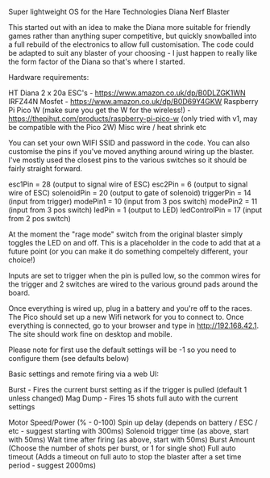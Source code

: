 Super lightweight OS for the Hare Technologies Diana Nerf Blaster

This started out with an idea to make the Diana more suitable for friendly games rather than anything super competitive, 
but quickly snowballed into a full rebuild of the electronics to allow full customisation. The code could be adapted to 
suit any blaster of your choosing - I just happen to really like the form factor of the Diana so that's where I started.

Hardware requirements:

HT Diana
2 x 20a ESC's - https://www.amazon.co.uk/dp/B0DLZGK1WN
IRFZ44N Mosfet - https://www.amazon.co.uk/dp/B0D69Y4GKW
Raspberry Pi Pico W (make sure you get the W for the wireless!) - https://thepihut.com/products/raspberry-pi-pico-w (only tried with v1, may be compatible with the Pico 2W)
Misc wire / heat shrink etc

You can set your own WIFI SSID and password in the code. You can also customise the pins if you've moved anything around
wiring up the blaster. I've mostly used the closest pins to the various switches so it should be fairly straight forward.

esc1Pin = 28 (output to signal wire of ESC)
esc2Pin = 6 (output to signal wire of ESC)
solenoidPin = 20 (output to gate of solenoid)
triggerPin = 14 (input from trigger)
modePin1 = 10 (input from 3 pos switch)
modePin2 = 11 (input from 3 pos switch)
ledPin = 1 (output to LED)
ledControlPin = 17 (input from 2 pos switch)

At the moment the "rage mode" switch from the original blaster simply toggles the LED on and off. This is a placeholder
in the code to add that at a future point (or you can make it do something compeltely different, your choice!)

Inputs are set to trigger when the pin is pulled low, so the common wires for the trigger and 2 switches are wired to
the various ground pads around the board.

Once everything is wired up, plug in a battery and you're off to the races. The Pico should set up a new Wifi network
for you to connect to. Once everything is connected, go to your browser and type in http://192.168.42.1. The site should
work fine on desktop and mobile. 

Please note for first use the default settings will be -1 so you need to configure them (see defaults below)

Basic settings and remote firing via a web UI:

Burst - Fires the current burst setting as if the trigger is pulled (default 1 unless changed)
Mag Dump - Fires 15 shots full auto with the current settings

Motor Speed/Power (% - 0-100)
Spin up delay (depends on battery / ESC / etc - suggest starting with 300ms)
Solenoid trigger time (as above, start with 50ms)
Wait time after firing (as above, start with 50ms)
Burst Amount (Choose the number of shots per burst, or 1 for single shot) 
Full auto timeout (Adds a timeout on full auto to stop the blaster after a set time period - suggest 2000ms)
